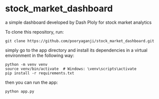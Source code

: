 # stock_market_dashboard

a simple dashboard developed by Dash Ploly for stock market analytics

To clone this repository, run:

`git clone https://github.com/pooryaganji/stock_market_dashboard.git`

simply go to the app directory and install its dependencies in a virtual environment in the following way:
```
python -m venv venv
source venv/bin/activate  # Windows: \venv\scripts\activate
pip install -r requirements.txt
```
then you can run the app:

`python app.py`



